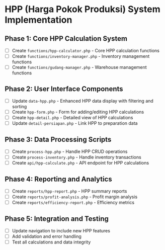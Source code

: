 # HPP (Harga Pokok Produksi) System Implementation

## Phase 1: Core HPP Calculation System
- [ ] Create `functions/hpp-calculator.php` - Core HPP calculation functions
- [ ] Create `functions/inventory-manager.php` - Inventory management functions
- [ ] Create `functions/gudang-manager.php` - Warehouse management functions

## Phase 2: User Interface Components
- [ ] Update `data-hpp.php` - Enhanced HPP data display with filtering and sorting
- [ ] Create `hpp-form.php` - Form for adding/editing HPP calculations
- [ ] Create `hpp-detail.php` - Detailed view of HPP calculations
- [ ] Update `detail-persiapan.php` - Link HPP to preparation data

## Phase 3: Data Processing Scripts
- [ ] Create `process-hpp.php` - Handle HPP CRUD operations
- [ ] Create `process-inventory.php` - Handle inventory transactions
- [ ] Create `api/hpp-calculate.php` - API endpoint for HPP calculations

## Phase 4: Reporting and Analytics
- [ ] Create `reports/hpp-report.php` - HPP summary reports
- [ ] Create `reports/profit-analysis.php` - Profit margin analysis
- [ ] Create `reports/efficiency-report.php` - Efficiency metrics

## Phase 5: Integration and Testing
- [ ] Update navigation to include new HPP features
- [ ] Add validation and error handling
- [ ] Test all calculations and data integrity
